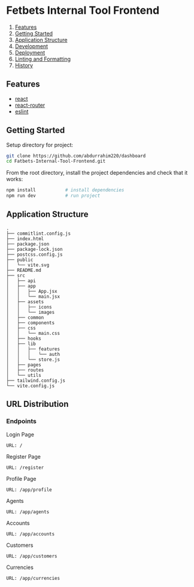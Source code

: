 # Fetbets Internal Tool Frontend

1. [Features](#features)
1. [Getting Started](#getting-started)
1. [Application Structure](#application-structure)
1. [Development](#development)
1. [Deployment](#deployment)
1. [Linting and Formatting](#linting-and-formatting)
1. [History](#history)

## Features

- [react](https://github.com/facebook/react)
- [react-router](https://github.com/ReactTraining/react-router)
- [eslint](http://eslint.org)

## Getting Started

Setup directory for project:

```bash
git clone https://github.com/abdurrahim220/dashboard
cd Fatbets-Internal-Tool-Frontend.git

```

From the root directory, install the project dependencies and check that it works:

```bash
npm install           # install dependencies
npm run dev           # run project
```

## Application Structure

```
.
├── commitlint.config.js
├── index.html
├── package.json
├── package-lock.json
├── postcss.config.js
├── public
│   └── vite.svg
├── README.md
├── src
│   ├── api
│   ├── app
│   │   ├── App.jsx
│   │   └── main.jsx
│   ├── assets
│   │   ├── icons
│   │   └── images
│   ├── common
│   ├── components
│   ├── css
│   │   └── main.css
│   ├── hooks
│   ├── lib
│   │   ├── features
│   │   │   └── auth
│   │   └── store.js
│   ├── pages
│   ├── routes
│   └── utils
├── tailwind.config.js
└── vite.config.js

```

## URL Distribution

### Endpoints

<!-- Here are the publicly accessible endpoints available: -->

Login Page

```
URL: /
```

Register Page

```
URL: /register
```

Profile Page

```
URL: /app/profile
```

Agents

```
URL: /app/agents
```

Accounts

```
URL: /app/accounts
```

Customers

```
URL: /app/customers
```

Currencies

```
URL: /app/currencies
```
